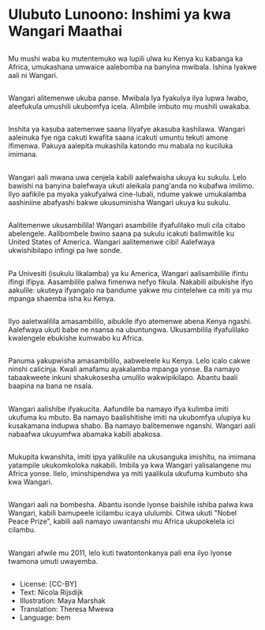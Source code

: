 # Ulubuto Lunoono: Inshimi ya kwa Wangari Maathai

##
Mu mushi waba ku mutentemuko wa lupili ulwa ku Kenya ku kabanga ka Africa, umukashana umwaice aalebomba na banyina mwibala. Ishina lyakwe aali ni Wangari.

##
Wangari alitemenwe ukuba panse. Mwibala lya fyakulya ilya lupwa lwabo, aleefukula umushili ukubomfya icela. Alimbile imbuto mu mushili uwakaba.

##
Inshita ya kasuba aatemenwe saana lilyafye akasuba kashilawa. Wangari aaleinuka fye nga cakuti kwafita saana icakuti umuntu tekuti amone ifimenwa. Pakuya aalepita mukashila katondo mu mabala no kuciluka imimana.

##
Wangari aali mwana uwa cenjela kabili aalefwaisha ukuya ku sukulu. Lelo bawishi na banyina balefwaya ukuti aleikala pang'anda no kubafwa imilimo. Ilyo aafikile pa myaka yakufyalwa cine-lubali, ndume yakwe umukalamba aashiniine abafyashi bakwe ukusuminisha Wangari ukuya ku sukulu.

##
Aalitemenwe ukusambilila! Wangari asambilile ifyafulilako muli cila citabo abelengele. Aalibombele bwino saana pa sukulu icakuti balimwitile ku United States of America. Wangari aalitemenwe cibi! Aalefwaya ukwishibilapo infingi pa lwe sonde.

##
Pa Univesiti (isukulu likalamba) ya ku America, Wangari aalisambilile ifintu ifingi ifipya. Aasambilile palwa fimenwa nefyo fikula. Nakabili aibukishe ifyo aakulile: ukuteya ifyangalo na bandume yakwe mu cintelelwe ca miti ya mu mpanga shaemba isha ku Kenya.

##
Ilyo aaletwalilila amasambililo, aibukile ifyo atemenwe abena Kenya ngashi. Aalefwaya ukuti babe ne nsansa na ubuntungwa. Ukusambilila ifyafulilako kwalengele ebukishe kumwabo ku Africa.

##
Panuma yakupwisha amasambililo, aabweleele ku Kenya. Lelo icalo cakwe ninshi calicinja. Kwali amafamu ayakalamba mpanga yonse. Ba namayo tabaakweete inkuni shakukosesha umulilo wakwipikilapo. Abantu baali baapina na bana ne nsala.

##
Wangari aalishibe ifyakucita. Aafundile ba namayo ifya kulimba imiti ukufuma ku mbuto. Ba namayo baalishitishe imiti na ukubomfya ulupiya ku kusakamana indupwa shabo. Ba namayo balitemenwe nganshi. Wangari aali nabaafwa ukuyumfwa abamaka kabili abakosa.

##
Mukupita kwanshita, imiti ipya yalikulile na ukusanguka imishitu, na imimana yatampile ukukomkoloka nakabili. Imbila ya kwa Wangari yalisalangene mu Africa yonse. Ilelo, iminshipendwa ya miti yaalikula ukufuma kumbuto sha kwa Wangari.

##
Wangari aali na bombesha. Abantu isonde lyonse baishile ishiba palwa kwa Wangari, kabili bamupeele icilambu icaya ululumbi. Citwa ukuti "Nobel Peace Prize", kabili aali namayo uwantanshi mu Africa ukupokelela ici cilambu.

##
Wangari afwile mu 2011, lelo kuti twatontonkanya pali ena ilyo lyonse twamona umuti uwayemba.

##
* License: [CC-BY]
* Text: Nicola Rijsdijk
* Illustration: Maya Marshak
* Translation: Theresa Mwewa
* Language: bem
